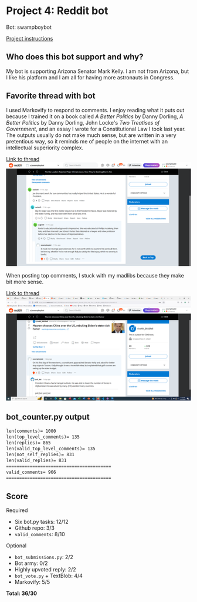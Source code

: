 # Project 4: Reddit bot

Bot: swampboybot

[Project instructions](https://github.com/mikeizbicki/cmc-csci040/tree/2022fall/project_04)

## Who does this bot support and why?
My bot is supporting Arizona Senator Mark Kelly.  I am not from Arizona, but I like his platform and I am all for having more astronauts in Congress.

## Favorite thread with bot

I used Markovify to respond to comments. I enjoy reading what it puts out because I trained it on a book called <i>A Better Politics</i> by Danny Dorling, <i>A Better Politics</i> by Danny Dorling, John Locke's <i>Two Treatises of Government</i>, and an essay I wrote for a Constitutional Law I took last year. The outputs usually do not make much sense, but are written in a very pretentious way, so it reminds me of people on the internet with an intellectual superiority complex.

[Link to thread](https://www.reddit.com/r/cs40_2022fall/comments/z5uhy3/comment/ixy4dwg/?utm_source=share&utm_medium=web2x&context=3)
![Screenshot](screenshot1.png)

When posting top comments, I stuck with my madlibs because they make bit more sense.

[Link to thread](https://www.reddit.com/r/cs40_2022fall/comments/z5egac/comment/ixvjnnu/?utm_source=share&utm_medium=web2x&context=3)
![Screenshot](screenshot2.png)

## bot_counter.py output
```
len(comments)= 1000
len(top_level_comments)= 135
len(replies)= 865
len(valid_top_level_comments)= 135
len(not_self_replies)= 831
len(valid_replies)= 831
========================================
valid_comments= 966
========================================
```

## Score

Required

- Six bot.py tasks: 12/12
- Github repo: 3/3
- <code>valid_comments</code>: 8/10

Optional

- <code>bot_submissions.py</code>: 2/2
- Bot army: 0/2
- Highly upvoted reply: 2/2
- <code>bot_vote.py</code> + TextBlob: 4/4
- Markovify: 5/5

**Total: 36/30**
